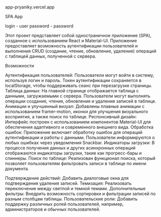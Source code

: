 app-pryaniky.vercel.app


SPA App

login - user
password - password

Этот проект представляет собой одностраничное приложение (SPA), созданное с использованием React и Material-UI. Приложение предоставляет возможность аутентификации пользователей и выполнения CRUD (создание, чтение, обновление, удаление) операций с таблицей данных, полученной с сервера.

Возможности

Аутентификация пользователей: Пользователи могут войти в систему, используя логин и пароль. Токен аутентификации сохраняется в localStorage, чтобы поддерживать сеанс при перезагрузке страницы.
Таблица данных: На главной странице отображается таблица с данными, загружаемыми с сервера. Пользователи могут выполнять операции создания, чтения, обновления и удаления записей в таблице.
Анимации и улучшенный визуал: Добавлены плавные анимации с использованием framer-motion, иконки для улучшения визуального восприятия, а также поиск по таблице.
Респонсивный дизайн: Интерфейс построен с использованием компонентов Material-UI для обеспечения адаптивного и современного внешнего вида.
Обработка ошибок: Приложение включает обработку ошибок для операций аутентификации и работы с данными. Пользователи информируются о любых ошибках через уведомления Snackbar.
Индикаторы загрузки: В процессе получения данных и других асинхронных операций отображаются индикаторы загрузки, такие как прогресс-бары и спиннеры.
Поиск по таблице: Реализован функционал поиска, который позволяет пользователям фильтровать записи в таблице по имени документа.

Подтверждение действий: Добавить диалоговые окна для подтверждения удаления записей.
Темизация: Реализовать переключение между светлой и темной темами.
Дополнительные фильтры: Внедрить возможность сортировки и фильтрации записей по разным столбцам таблицы.
Пользовательские роли: Добавить поддержку различных ролей пользователей, например, администраторов и обычных пользователей.

